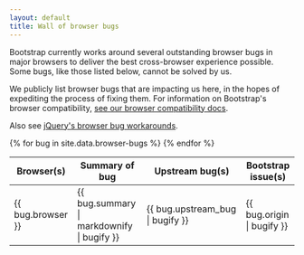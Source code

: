 ```yaml
---
layout: default
title: Wall of browser bugs
---
```


Bootstrap currently works around several outstanding browser bugs in major browsers to deliver the best cross-browser experience possible. Some bugs, like those listed below, cannot be solved by us.

We publicly list browser bugs that are impacting us here, in the hopes of expediting the process of fixing them. For information on Bootstrap's browser compatibility, [see our browser compatibility docs](../getting-started/#support).

Also see [jQuery's browser bug workarounds](https://docs.google.com/document/d/1LPaPA30bLUB_publLIMF0RlhdnPx_ePXm7oW02iiT6o).

<div class="table-responsive">
  <table class="bd-browser-bugs table table-bordered table-hover">
    <thead>
      <tr>
        <th>Browser(s)</th>
        <th>Summary of bug</th>
        <th>Upstream bug(s)</th>
        <th>Bootstrap issue(s)</th>
      </tr>
    </thead>
    <tbody>
      {% for bug in site.data.browser-bugs %}
      <tr>
        <td>{{ bug.browser }}</td>
        <td>{{ bug.summary | markdownify | bugify }}</td>
        <td>{{ bug.upstream_bug | bugify }}</td>
        <td>{{ bug.origin | bugify }}</td>
      </tr>
      {% endfor %}
    </tbody>
  </table>
</div>
